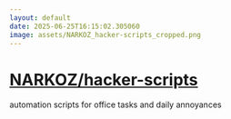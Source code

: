 ```yaml
---
layout: default
date: 2025-06-25T16:15:02.305060
image: assets/NARKOZ_hacker-scripts_cropped.png
---
```


# [NARKOZ/hacker-scripts](https://github.com/NARKOZ/hacker-scripts)

automation scripts for office tasks and daily annoyances
